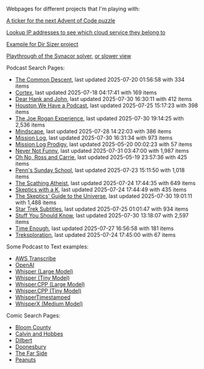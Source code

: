 Webpages for different projects that I'm playing with:

[A ticker for the next Advent of Code puzzle](https://seligman.github.io/aoc_ticker.html)

[Lookup IP addresses to see which cloud service they belong to](https://seligman.github.io/cloud-ips/index.html)

[Example for Dir Sizer project](https://seligman.github.io/dir_sizer/cost_example.html)

[Playthrough of the Synacor solver](https://seligman.github.io/synacor/run_script_speed.html), [or slower view](https://seligman.github.io/synacor/run_script.html)

Podcast Search Pages:
<!-- Podcasts Start -->
* [The Common Descent](https://seligman.github.io/podcasts/common_descent/common_descent.html), last updated 2025-07-20 01:56:58 with 334 items
* [Cortex](https://seligman.github.io/podcasts/cortex_pod/cortex_pod.html), last updated 2025-07-18 04:17:41 with 169 items
* [Dear Hank and John](https://seligman.github.io/podcasts/hank_and_john/hank_and_john.html), last updated 2025-07-30 16:30:11 with 412 items
* [Houston We Have a Podcast](https://seligman.github.io/podcasts/houston_we_have_a_podcast/houston_we_have_a_podcast.html), last updated 2025-07-25 15:17:23 with 398 items
* [The Joe Rogan Experience](https://seligman.github.io/podcasts/jre/jre.html), last updated 2025-07-30 19:14:25 with 2,536 items
* [Mindscape](https://seligman.github.io/podcasts/mindscape/mindscape.html), last updated 2025-07-28 14:22:03 with 386 items
* [Mission Log](https://seligman.github.io/podcasts/mission_log/mission_log.html), last updated 2025-07-30 16:31:34 with 973 items
* [Mission Log Prodigy](https://seligman.github.io/podcasts/ml_prodigy/ml_prodigy.html), last updated 2025-05-20 00:02:23 with 57 items
* [Never Not Funny](https://seligman.github.io/podcasts/nevernotfunny/nevernotfunny.html), last updated 2025-07-31 03:47:00 with 1,987 items
* [Oh No, Ross and Carrie](https://seligman.github.io/podcasts/oh_no/oh_no.html), last updated 2025-05-19 23:57:36 with 425 items
* [Penn's Sunday School](https://seligman.github.io/podcasts/penn_sunday_school/penn_sunday_school.html), last updated 2025-07-23 15:11:50 with 1,018 items
* [The Scathing Atheist](https://seligman.github.io/podcasts/scathing/scathing.html), last updated 2025-07-24 17:44:35 with 649 items
* [Skeptics with a K](https://seligman.github.io/podcasts/swak/swak.html), last updated 2025-07-24 17:44:49 with 435 items
* [The Skeptics' Guide to the Universe](https://seligman.github.io/podcasts/sgu/sgu.html), last updated 2025-07-30 19:01:11 with 1,488 items
* [Star Trek Subtitles](https://seligman.github.io/star_trek_subtitles/star_trek_subtitles.html), last updated 2025-07-25 01:01:47 with 934 items
* [Stuff You Should Know](https://seligman.github.io/podcasts/stuff_know/stuff_know.html), last updated 2025-07-30 13:18:07 with 2,597 items
* [Time Enough](https://seligman.github.io/podcasts/time_enough/time_enough.html), last updated 2025-07-27 16:56:58 with 181 items
* [Treksploration](https://seligman.github.io/podcasts/treksploration/treksploration.html), last updated 2025-07-24 17:45:00 with 67 items
<!-- Podcasts End -->

Some Podcast to Text examples:
* [AWS Transcribe](https://seligman.github.io/podcast_to_text/Example-Results-AWS-Transcribe.html)
* [OpenAI](https://seligman.github.io/podcast_to_text/Example-Results-OpenAI.html)
* [Whisper (Large Model)](https://seligman.github.io/podcast_to_text/Example-Results-Whisper-Large.html)
* [Whisper (Tiny Model)](https://seligman.github.io/podcast_to_text/Example-Results-Whisper-Tiny.html)
* [Whisper.CPP (Large Model)](https://seligman.github.io/podcast_to_text/Example-Results-Whisper_CPP-Large.html)
* [Whisper.CPP (Tiny Model)](https://seligman.github.io/podcast_to_text/Example-Results-Whisper_CPP-Tiny.html)
* [WhisperTimestamped](https://seligman.github.io/podcast_to_text/Example-Results-WhisperTimestamped-Medium.html)
* [WhisperX (Medium Model)](https://seligman.github.io/podcast_to_text/Example-Results-WhisperX-Medium.html)

Comic Search Pages:
* [Bloom County](https://seligman.github.io/comics/bloom_county.html)
* [Calvin and Hobbes](https://seligman.github.io/comics/calvin_and_hobbes.html)
* [Dilbert](https://seligman.github.io/comics/dilbert.html)
* [Doonesbury](https://seligman.github.io/comics/doonesbury.html)
* [The Far Side](https://seligman.github.io/comics/far_side.html)
* [Peanuts](https://seligman.github.io/comics/peanuts.html)
